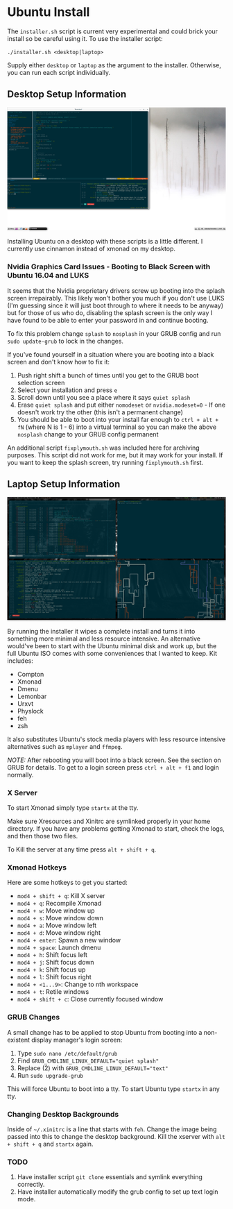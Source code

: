 # Ubuntu Install

The `installer.sh` script is current very experimental and could brick your install so be careful using it. To use the installer script:

```
./installer.sh <desktop|laptop>
```

Supply either `desktop` or `laptop` as the argument to the installer. Otherwise, you can run each script individually.

## Desktop Setup Information

![desktop screenshot](../current-desktop-desktop.png?raw=true "Current Desktop")

Installing Ubuntu on a desktop with these scripts is a little different. I currently use cinnamon instead of xmonad on my desktop. 

### Nvidia Graphics Card Issues - Booting to Black Screen with Ubuntu 16.04 and LUKS

It seems that the Nvidia proprietary drivers screw up booting into the splash 
screen irrepairably. This likely won't bother you much if you don't use LUKS (I'm guessing since it will just boot through to where it needs to be anyway) but for those of us who do, disabling the splash screen is the only way I have found to be able to enter your password in and continue booting. 

To fix this problem change `splash` to `nosplash` in your GRUB config and run `sudo update-grub` to lock in the changes.

If you've found yourself in a situation where you are booting into a black screen and don't know how to fix it:

1. Push right shift a bunch of times until you get to the GRUB boot selection screen
2. Select your installation and press `e`
3. Scroll down until you see a place where it says `quiet splash`
4. Erase `quiet splash` and put either `nomodeset` or `nvidia.modeset=0` - If one doesn't work try the other (this isn't a permanent change)
5. You should be able to boot into your install far enough to `ctrl + alt + fN` (where N is 1 - 6) into a virtual terminal so you can make the above `nosplash` change to your GRUB config permanent

An additional script `fixplymouth.sh` was included here for archiving purposes. This script did not work for me, but it may work for your install. If you want to keep the splash screen, try running `fixplymouth.sh` first.

## Laptop Setup Information

![desktop screenshot](../current-desktop.png?raw=true "Current Desktop")

By running the installer it wipes a complete install and turns it into something more minimal and less resource
intensive. An alternative would've been to start with the Ubuntu minimal disk and work up, but the full Ubuntu ISO comes with some conveniences that I wanted to keep. Kit includes:

  - Compton
  - Xmonad
  - Dmenu
  - Lemonbar
  - Urxvt
  - Physlock
  - feh
  - zsh

It also substitutes Ubuntu's stock media players with less resource intensive alternatives such as `mplayer` and
`ffmpeg`.

*NOTE:* After rebooting you will boot into a black screen. See the section on GRUB for details. To get to a login
screen press `ctrl + alt + f1` and login normally.

### X Server

To start Xmonad simply type `startx` at the tty.

Make sure Xresources and Xinitrc are symlinked properly in your home directory. If you have any problems getting
Xmonad to start, check the logs, and then those two files.

To Kill the server at any time press `alt + shift + q`.

### Xmonad Hotkeys

Here are some hotkeys to get you started:

* `mod4 + shift + q`: Kill X server
* `mod4 + q`: Recompile Xmonad
* `mod4 + w`: Move window up
* `mod4 + s`: Move window down
* `mod4 + a`: Move window left
* `mod4 + d`: Move window right
* `mod4 + enter`: Spawn a new window
* `mod4 + space`: Launch dmenu
* `mod4 + h`: Shift focus left
* `mod4 + j`: Shift focus down
* `mod4 + k`: Shift focus up
* `mod4 + l`: Shift focus right
* `mod4 + <1...9>`: Change to nth workspace 
* `mod4 + t`: Retile windows
* `mod4 + shift + c`: Close currently focused window

### GRUB Changes

A small change has to be applied to stop Ubuntu from booting into a non-existent display manager's login screen:

1. Type `sudo nano /etc/default/grub`
2. Find `GRUB_CMDLINE_LINUX_DEFAULT="quiet splash"`
3. Replace (2) with `GRUB_CMDLINE_LINUX_DEFAULT="text"`
4. Run `sudo upgrade-grub`

This will force Ubuntu to boot into a tty. To start Ubuntu type `startx` in any tty.

### Changing Desktop Backgrounds

Inside of `~/.xinitrc` is a line that starts with `feh`. Change the image being passed into this
to change the desktop background. Kill the xserver with `alt + shift + q` and `startx` again.

### TODO

  1. Have installer script `git clone` essentials and symlink everything correctly.
  2. Have installer automatically modify the grub config to set up text login mode.
